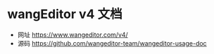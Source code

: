 # wangEditor v4 文档

- 网址 https://www.wangeditor.com/v4/
- 源码 https://github.com/wangeditor-team/wangeditor-usage-doc
